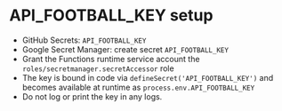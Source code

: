 # API_FOOTBALL_KEY setup

- GitHub Secrets: `API_FOOTBALL_KEY`
- Google Secret Manager: create secret `API_FOOTBALL_KEY`
- Grant the Functions runtime service account the `roles/secretmanager.secretAccessor` role
- The key is bound in code via `defineSecret('API_FOOTBALL_KEY')` and becomes available at runtime as `process.env.API_FOOTBALL_KEY`
- Do not log or print the key in any logs.

